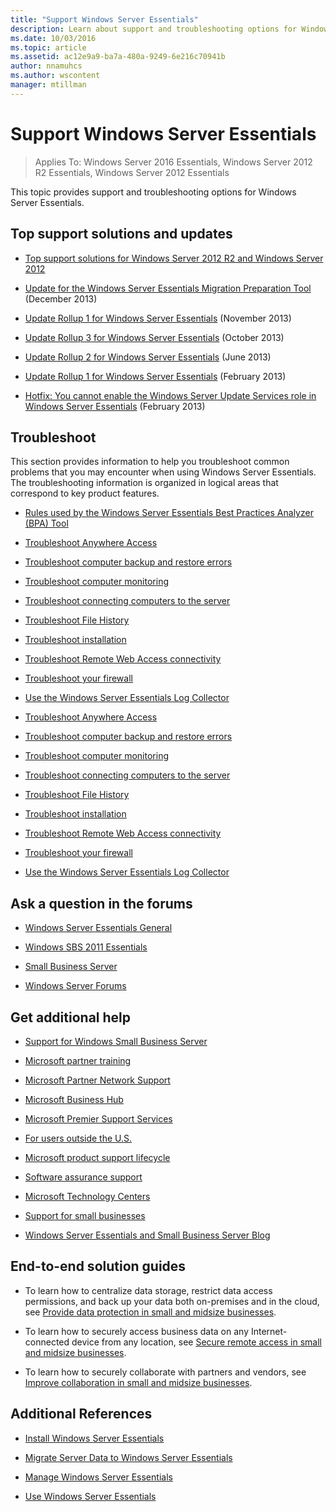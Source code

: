 ```yaml
---
title: "Support Windows Server Essentials"
description: Learn about support and troubleshooting options for Windows Server Essentials.
ms.date: 10/03/2016
ms.topic: article
ms.assetid: ac12e9a9-ba7a-480a-9249-6e216c70941b
author: nnamuhcs
ms.author: wscontent
manager: mtillman
---
```


# Support Windows Server Essentials

> Applies To: Windows Server 2016 Essentials, Windows Server 2012 R2 Essentials, Windows Server 2012 Essentials

This topic provides support and troubleshooting options for Windows Server Essentials.

## Top support solutions and updates

- [Top support solutions for Windows Server 2012 R2 and Windows Server 2012](/previous-versions/windows/it-pro/windows-server-2012-r2-and-2012/hh831490(v=ws.11))

- [Update for the Windows Server Essentials Migration Preparation Tool](https://support.microsoft.com/kb/2908176) (December 2013)

- [Update Rollup 1 for Windows Server Essentials](https://support.microsoft.com/kb/2887595) (November 2013)

- [Update Rollup 3 for Windows Server Essentials](https://support.microsoft.com/kb/2862551) (October 2013)

- [Update Rollup 2 for Windows Server Essentials](https://support.microsoft.com/kb/2824160) (June 2013)

- [Update Rollup 1 for Windows Server Essentials](https://support.microsoft.com/kb/2781267) (February 2013)

- [Hotfix: You cannot enable the Windows Server Update Services role in Windows Server Essentials](https://support.microsoft.com/kb/2762663) (February 2013)

## Troubleshoot

This section provides information to help you troubleshoot common problems that you may encounter when using Windows Server Essentials. The troubleshooting information is organized in logical areas that correspond to key product features.

- [Rules used by the Windows Server Essentials Best Practices Analyzer (BPA) Tool](../migrate/Rules-used-by-the-Windows-Server-Essentials-Best-Practices-Analyzer--BPA--Tool.md)

- [Troubleshoot Anywhere Access](Troubleshoot-Anywhere-Access-in-Windows-Server-Essentials.md)

- [Troubleshoot computer backup and restore errors](Troubleshoot-computer-backup-and-restore-errors-in-Windows-Server-Essentials.md)

- [Troubleshoot computer monitoring](Troubleshoot-computer-monitoring-in-Windows-Server-Essentials.md)

- [Troubleshoot connecting computers to the server](Troubleshoot-connecting-computers-to-the-server-in-Windows-Server-Essentials.md)

- [Troubleshoot File History](Troubleshoot-File-History-in-Windows-Server-Essentials.md)

- [Troubleshoot installation](Troubleshoot-Windows-Server-Essentials-installation.md)

- [Troubleshoot Remote Web Access connectivity](Troubleshoot-Remote-Web-Access-connectivity-in-Windows-Server-Essentials.md)

- [Troubleshoot your firewall](Troubleshoot-your-firewall-in-Windows-Server-Essentials.md)

- [Use the Windows Server Essentials Log Collector](Use-the-Windows-Server-Essentials-Log-Collector.md)

- [Troubleshoot Anywhere Access](../support/Troubleshoot-Anywhere-Access-in-Windows-Server-Essentials.md)

- [Troubleshoot computer backup and restore errors](../support/Troubleshoot-computer-backup-and-restore-errors-in-Windows-Server-Essentials.md)

- [Troubleshoot computer monitoring](../support/Troubleshoot-computer-monitoring-in-Windows-Server-Essentials.md)

- [Troubleshoot connecting computers to the server](../support/Troubleshoot-connecting-computers-to-the-server-in-Windows-Server-Essentials.md)

- [Troubleshoot File History](../support/Troubleshoot-File-History-in-Windows-Server-Essentials.md)

- [Troubleshoot installation](../support/Troubleshoot-Windows-Server-Essentials-installation.md)

- [Troubleshoot Remote Web Access connectivity](../support/Troubleshoot-Remote-Web-Access-connectivity-in-Windows-Server-Essentials.md)

- [Troubleshoot your firewall](../support/Troubleshoot-your-firewall-in-Windows-Server-Essentials.md)

- [Use the Windows Server Essentials Log Collector](../support/Use-the-Windows-Server-Essentials-Log-Collector.md)

## Ask a question in the forums

- [Windows Server Essentials General](/answers/topics/windows-server-essentials.html)

- [Windows SBS 2011 Essentials](/answers/topics/windows-small-business-server.html)

- [Small Business Server](/answers/topics/windows-small-business-server.html)

- [Windows Server Forums](/answers/topics/windows-server.html)

## Get additional help

- [Support for Windows Small Business Server](https://support.microsoft.com/oas/default.aspx?gprid=1167&st=1&wfxredirect=1&sd=gn)

- [Microsoft partner training](https://partner.microsoft.com/training)

- [Microsoft Partner Network Support](https://mspartner.microsoft.com/en/us/Pages/Support/get-support.aspx)

- [Microsoft Business Hub](http://www.microsoftbusinesshub.com/Gigya/Insider)

- [Microsoft Premier Support Services](https://www.microsoft.com/unifiedsupport/premier)

- [For users outside the U.S.](https://support.microsoft.com/common/international.aspx?&sd=tech)

- [Microsoft product support lifecycle](https://support.microsoft.com/lifecycle/)

- [Software assurance support](https://support.microsoft.com/default.aspx?scid=fh;%5Bln%5D;SoftAssurance)

- [Microsoft Technology Centers](https://www.microsoft.com/mtc)

- [Support for small businesses](https://smallbusiness.support.microsoft.com/contact)

- [Windows Server Essentials and Small Business Server Blog](/archive/blogs/sbs/)

## End-to-end solution guides

- To learn how to centralize data storage, restrict data access permissions, and back up your data both on-premises and in the cloud, see [Provide data protection in small and midsize businesses](/previous-versions/orphan-topics/ws.11/dn582043(v=ws.11)).

- To learn how to securely access business data on any Internet-connected device from any location, see [Secure remote access in small and midsize businesses](/previous-versions/windows/it-pro/solutions-guidance/dn629457(v=ws.11)).

- To learn how to securely collaborate with partners and vendors, see [Improve collaboration in small and midsize businesses](/previous-versions/windows/it-pro/solutions-guidance/dn747893(v=ws.11)).

## Additional References

- [Install Windows Server Essentials](../install/Install-Windows-Server-Essentials.md)

- [Migrate Server Data to Windows Server Essentials](../migrate/Migrate-Server-Data-to-Windows-Server-Essentials.md)

- [Manage Windows Server Essentials](../manage/Manage-Windows-Server-Essentials.md)

- [Use Windows Server Essentials](../use/Use-Windows-Server-Essentials.md)